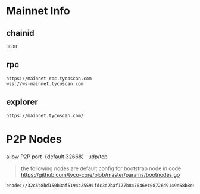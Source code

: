 # Mainnet Info

## chainid
```
3630
```
## rpc

```
https://mainnet-rpc.tycoscan.com
wss://ws-mainnet.tycoscan.com
```

## explorer
```
https://mainnet.tycoscan.com/
```

# P2P Nodes

allow P2P port（default 32668） udp/tcp

> the following nodes are default config for bootstrap node in code https://github.com/tyco-core/blob/master/params/bootnodes.go

```
enode://32c5b8bd150b3af5194c25591fdc3d2baf177b847646ec08726d9149e58b8eec4445c819670fe95f875fb99a3328f40c6e4b9680d4aa078a331f16ee247f29b5@64.23.171.156:32669
```
